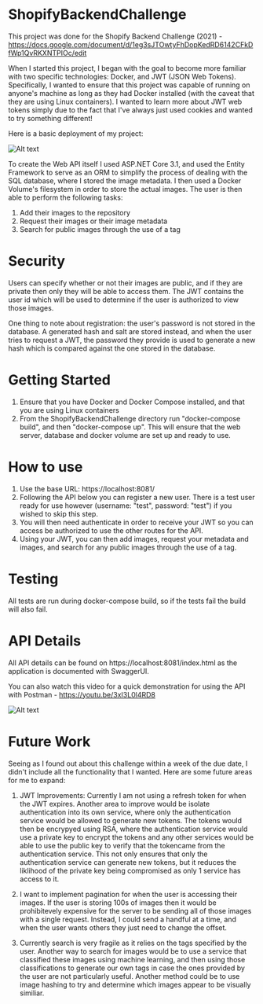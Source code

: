 # ShopifyBackendChallenge

This project was done for the Shopify Backend Challenge (2021) - https://docs.google.com/document/d/1eg3sJTOwtyFhDopKedRD6142CFkDfWp1QvRKXNTPIOc/edit

When I started this project, I began with the goal to become more familiar with two specific technologies: Docker, and JWT (JSON Web Tokens). Specifically, 
I wanted to ensure that this project was capable of running on anyone's machine as long as they had Docker installed (with the caveat that they are using Linux containers).
I wanted to learn more about JWT web tokens simply due to the fact that I've always just used cookies and wanted to try something different!

Here is a basic deployment of my project:

![Alt text](https://i.imgur.com/NR6oBkl.png)

To create the Web API itself I used ASP.NET Core 3.1, and used the Entity Framework to serve as an ORM to simplify the process of dealing with the SQL database, where I stored 
the image metadata. I then used a Docker Volume's filesystem in order to store the actual images. The user is then able to perform the following tasks:

1) Add their images to the repository
2) Request their images or their image metadata
3) Search for public images through the use of a tag

# Security

Users can specify whether or not their images are public, and if they are private then only they will be able to access them. The JWT contains the user id which will be used to
determine if the user is authorized to view those images.

One thing to note about registration: the user's password is not stored in the database. A generated hash and salt are stored instead, and when the user tries to request a JWT, 
the password they provide is used to generate a new hash which is compared against the one stored in the database.

# Getting Started

1) Ensure that you have Docker and Docker Compose installed, and that you are using Linux containers
2) From the ShopifyBackendChallenge directory run "docker-compose build", and then "docker-compose up". This will ensure that the web server, database and docker volume are set up and ready to use.

# How to use

1) Use the base URL: https://localhost:8081/
2) Following the API below you can register a new user. There is a test user ready for use however (username: "test", password: "test") if you wished to skip this step.
3) You will then need authenticate in order to receive your JWT so you can access be authorized to use the other routes for the API. 
4) Using your JWT, you can then add images, request your metadata and images, and search for any public images through the use of a tag.

# Testing

All tests are run during docker-compose build, so if the tests fail the build will also fail.

# API Details

All API details can be found on https://localhost:8081/index.html as the application is documented with SwaggerUI.

You can also watch this video for a quick demonstration for using the API with Postman - https://youtu.be/3xI3L0l4RD8

![Alt text](https://imgur.com/NoYX2T5.png)

# Future Work

Seeing as I found out about this challenge within a week of the due date, I didn't include all the functionality that I wanted. Here are some future areas for me to expand:

1) JWT Improvements: Currently I am not using a refresh token for when the JWT expires. Another area to improve would be isolate authentication into its own service, where only the authentication service would be allowed to generate new tokens. The tokens would then be encrypyed using RSA, where the authentication service would use a private key to encrypt the tokens and any other services would be able to use the public key to verify that the tokencame from the authentication service. This not only ensures that only the authentication service can generate new tokens, but it reduces the liklihood of the private key being compromised as only 1 service has access to it.

2) I want to implement pagination for when the user is accessing their images. If the user is storing 100s of images then it would be prohibitevely expensive for the server to 
be sending all of those images with a single request. Instead, I could send a handful at a time, and when the user wants others they just need to change the offset.

3) Currently search is very fragile as it relies on the tags specified by the user. Another way to search for images would be to use a service that classified these images using machine
learning, and then using those classifications to generate our own tags in case the ones provided by the user are not particularly useful. Another method could be to use image hashing
to try and determine which images appear to be visually similiar. 
